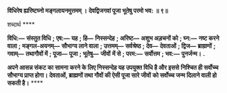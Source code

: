 **विधिरेष ह्यरिष्टघ्नो मङ्गलायनमुत्तमम् ।** **देवद्विजगवां पूजा भूतेषु परमो भव: ॥ ९॥** 

शब्दार्थ **** 

**विधि:—** **संस्तुत विधि** **; एष:—** **यह** **; हि—** **निस्सन्देह** **; अरिष्ट—** **अशुभ अड़चनों को** **; घ्न:—** **नष्ट करने वाला** **; मङ्गल-अयनम्—** **सौभाग्य लाने वाला** **; उत्तमम्—** **सर्वश्रेष्ठ** **; देव—** **देवताओं** **; द्विज—** **ब्राह्मणों** **; गवाम्—** **तथागौवों में** **; पूजा—** **पूजा** **; भूतेषु—** **जीवों** **में से** **; परम:—** **सर्वोत्तम** **; भव:—** **पुनर्जन्म।** **.** 

**अपने आसन्न संकट का सामना करने के लिए निस्सन्देह यह उपयुक्त विधि है और इससे** **निश्चित ही सर्वोच्च सौभाग्य प्राप्त होगा। देवताओं, ब्राह्मणों तथा गौवों की ऐसी पूजा सारे जीवों** **को सर्वोच्च जन्म दिलाने वाली हो सकती है।** **** 